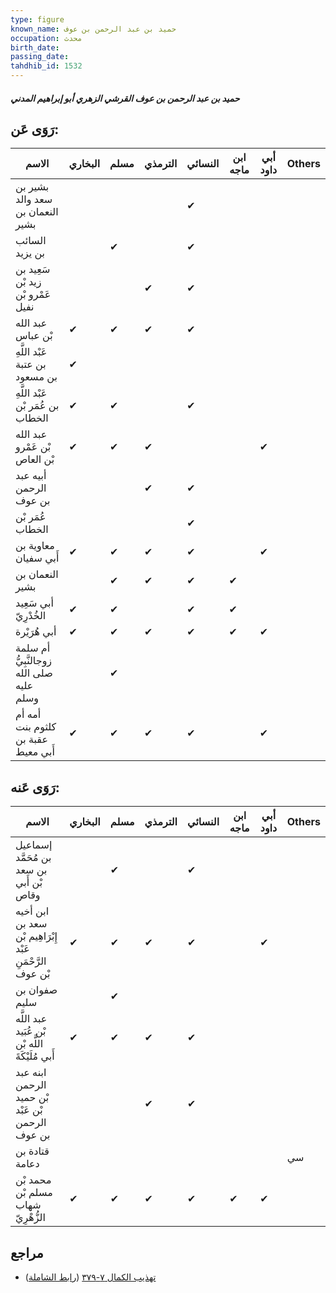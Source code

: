```yaml
---
type: figure
known_name: حميد بن عبد الرحمن بن عوف
occupation: محدث
birth_date:
passing_date:
tahdhib_id: 1532
---
```

##### حميد بن عبد الرحمن بن عوف القرشي الزهري أبو إبراهيم المدني

## رَوَى عَن:
| الاسم                                    | البخاري | مسلم | الترمذي | النسائي | ابن ماجه | أبي داود | Others |
| ---------------------------------------- | ------- | ---- | ------- | ------- | -------- | -------- | ------ |
| بشير بن سعد والد النعمان بن بشير         |         |      |         | ✔       |          |          |        |
| السائب بن يزيد                           |         | ✔    |         | ✔       |          |          |        |
| سَعِيد بن زيد بْن عَمْرو بْن نفيل        |         |      | ✔       | ✔       |          |          |        |
| عبد الله بْن عباس                        | ✔       | ✔    | ✔       | ✔       |          |          |        |
| عَبْد اللَّهِ بن عتبة بن مسعود           | ✔       |      |         |         |          |          |        |
| عَبْد اللَّهِ بن عُمَر بْن الخطاب        | ✔       | ✔    |         | ✔       |          |          |        |
| عبد الله بْن عَمْرو بْن العاص            | ✔       | ✔    | ✔       |         |          | ✔        |        |
| أبيه عبد الرحمن بن عوف                   |         |      | ✔       | ✔       |          |          |        |
| عُمَر بْن الخطاب                         |         |      |         | ✔       |          |          |        |
| معاوية بن أَبي سفيان                     | ✔       | ✔    | ✔       | ✔       |          | ✔        |        |
| النعمان بن بشير                          |         | ✔    | ✔       | ✔       | ✔        |          |        |
| أبي سَعِيد الخُدْرِيّ                    | ✔       | ✔    |         | ✔       | ✔        |          |        |
| أبي هُرَيْرة                             | ✔       | ✔    | ✔       | ✔       | ✔        | ✔        |        |
| أم سلمة زوجالنَّبِيُّ صلى الله عليه وسلم |         | ✔    |         |         |          |          |        |
| أمه أم كلثوم بنت عقبة بن أَبي معيط       | ✔       | ✔    | ✔       | ✔       |          | ✔        |        |
## رَوَى عَنه:
| الاسم                                                     | البخاري | مسلم | الترمذي | النسائي | ابن ماجه | أبي داود | Others |
| --------------------------------------------------------- | ------- | ---- | ------- | ------- | -------- | -------- | ------ |
| إسماعيل بن مُحَمَّد بن سعد بْن أَبي وقاص                  |         | ✔    |         | ✔       |          |          |        |
| ابن أخيه سعد بن إِبْرَاهِيم بْن عَبْد الرَّحْمَنِ بْن عوف | ✔       | ✔    | ✔       | ✔       |          | ✔        |        |
| صفوان بن سليم                                             |         | ✔    |         |         |          |          |        |
| عبد اللَّه بْن عُبَيد اللَّه بْن أَبي مُلَيْكَةَ          | ✔       | ✔    | ✔       | ✔       |          |          |        |
| ابنه عبد الرحمن بْن حميد بْن عَبْد الرحمن بن عوف          |         |      | ✔       | ✔       |          |          |        |
| قتادة بن دعامة                                            |         |      |         |         |          |          | سي     |
| محمد بْن مسلم بْن شهاب الزُّهْرِيّ                        | ✔       | ✔    | ✔       | ✔       | ✔        | ✔        |        |
## مراجع
- [تهذيب الكمال ٧-٣٧٩](obsidian://open?vault=Tahdhib-al-Kamal&file=Figures/١٥٣٢-حميد%20بن%20عبد%20الرحمن%20بن%20عوف%20القرشي%20الزهري%20أبو%20إبراهيم%20المدني) ([رابط الشاملة](https://shamela.ws/book/3722/3601))